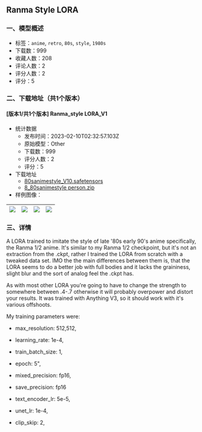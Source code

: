 ## Ranma Style LORA
### 一、模型概述

- 标签：`anime`, `retro`, `80s`, `style`, `1980s`
- 下载数：999
- 收藏人数：208
- 评论人数：2
- 评分人数：2
- 评分：5

### 二、下载地址（共1个版本）

#### [版本1/共1个版本] Ranma_style LORA_V1 

- 统计数据
  - 发布时间：2023-02-10T02:32:57.103Z
  - 原始模型：Other
  - 下载数：999
  - 评分人数：2
  - 评分：5
- 下载地址
  - [80sanimestyle_V10.safetensors](https://civitai.com/api/download/models/7691)
  - [8_80sanimestyle person.zip](https://civitai.com/api/download/models/7691?type=Training%20Data)
- 样例图像：

| <img src="https://image.civitai.com/xG1nkqKTMzGDvpLrqFT7WA/a427107b-1016-43f0-b79c-5e8ebd7f6f00/width=450/72187.jpeg" /> | <img src="https://image.civitai.com/xG1nkqKTMzGDvpLrqFT7WA/cd639fc6-311e-44ee-f1d8-8e17bcb2f100/width=450/72206.jpeg" /> | <img src="https://image.civitai.com/xG1nkqKTMzGDvpLrqFT7WA/de05127d-ed01-4d69-8d3d-ecd755254d00/width=450/72205.jpeg" /> | <img src="https://image.civitai.com/xG1nkqKTMzGDvpLrqFT7WA/aa7e49a9-aa4a-49f2-76e7-f652cb70cd00/width=450/72204.jpeg" /> |
| ---- | ---- | ---- | ---- |


### 三、详情
<p>A LORA trained to imitate the style of late '80s early 90's anime specifically, the Ranma 1/2 anime. It's similar to my Ranma 1/2 checkpoint, but it's not an extraction from the .ckpt, rather I trained the LORA from scratch with a tweaked data set. IMO the the main differences between them is, that the LORA seems to do a better job with full bodies and it lacks the graininess, slight blur and the sort of analog feel the .ckpt has.</p><p></p><p>As with most other LORA you're going to have to change the strength to somewhere between .4-.7 otherwise it will probably overpower and distort your results. It was trained with Anything V3, so it should work with it's various offshoots.</p><p></p><p>My training parameters were:</p><ul><li><p>max_resolution: 512,512,</p></li><li><p>learning_rate: 1e-4,</p></li><li><p>train_batch_size: 1,</p></li><li><p>epoch: 5",</p></li><li><p>mixed_precision: fp16,</p></li><li><p>save_precision: fp16</p></li><li><p>text_encoder_lr: 5e-5,</p></li><li><p>unet_lr: 1e-4,</p></li><li><p>clip_skip: 2,</p></li></ul>